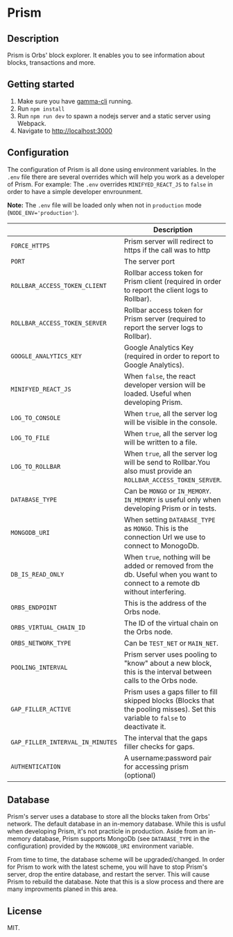 # Prism

## Description

Prism is Orbs' block explorer. It enables you to see information about blocks, transactions and more.

## Getting started

1. Make sure you have [gamma-cli](https://github.com/orbs-network/gamma-cli) running.
2. Run `npm install`
3. Run `npm run dev` to spawn a nodejs server and a static server using Webpack.
4. Navigate to [http://localhost:3000](http://localhost:3000)

## Configuration

The configuration of Prism is all done using environment variables. In the `.env` file there are several overrides which will help you work as a developer of Prism. For example: The `.env` overrides `MINIFYED_REACT_JS` to `false` in order to have a simple developer envrounment.

**Note:** The `.env` file will be loaded only when not in `production` mode (`NODE_ENV='production'`).

|                                  | Description                                                                                                                      | Default Value             | .env overrides                    |
| -------------------------------- | -------------------------------------------------------------------------------------------------------------------------------- | ------------------------- | --------------------------------- |
| `FORCE_HTTPS`                    | Prism server will redirect to https if the call was to http                                                                      | `false`                   |                                   |
| `PORT`                           | The server port                                                                                                                  | `3000`                    |                                   |
| `ROLLBAR_ACCESS_TOKEN_CLIENT`    | Rollbar access token for Prism client (required in order to report the client logs to Rollbar).                                  | -                         |                                   |
| `ROLLBAR_ACCESS_TOKEN_SERVER`    | Rollbar access token for Prism server (required to report the server logs to Rollbar).                                           | -                         |                                   |
| `GOOGLE_ANALYTICS_KEY`           | Google Analytics Key (required in order to report to Google Analytics).                                                          | -                         |                                   |
| `MINIFYED_REACT_JS`              | When `false`, the react developer version will be loaded. Useful when developing Prism.                                          | `true`                    | `false`                           |
| `LOG_TO_CONSOLE`                 | When `true`, all the server log will be visible in the console.                                                                  | `true`                    |                                   |
| `LOG_TO_FILE`                    | When `true`, all the server log will be written to a file.                                                                       | `false`                   |                                   |
| `LOG_TO_ROLLBAR`                 | When `true`, all the server log will be send to Rollbar.You also must provide an `ROLLBAR_ACCESS_TOKEN_SERVER`.                  | `false`                   |                                   |
| `DATABASE_TYPE`                  | Can be `MONGO` or `IN_MEMORY`. `IN_MEMORY` is useful only when developing Prism or in tests.                                     | `IN_MEMORY`               | `MONGO`                           |
| `MONGODB_URI`                    | When setting `DATABASE_TYPE` as `MONGO`. This is the connection Url we use to connect to MonogoDb.                               | -                         | `mongodb://localhost:27017/prism` |
| `DB_IS_READ_ONLY`                | When `true`, nothing will be added or removed from the db. Useful when you want to connect to a remote db without interfering.   | `false`                   |                                   |
| `ORBS_ENDPOINT`                  | This is the address of the Orbs node.                                                                                            | `http://localhost:8080`   |                                   |
| `ORBS_VIRTUAL_CHAIN_ID`          | The ID of the virtual chain on the Orbs node.                                                                                    | `42`                      |                                   |
| `ORBS_NETWORK_TYPE`              | Can be `TEST_NET` or `MAIN_NET`.                                                                                                 | `TEST_NET`                |                                   |
| `POOLING_INTERVAL`               | Prism server uses pooling to "know" about a new block, this is the interval between calls to the Orbs node.                      | `2000`                    |                                   |
| `GAP_FILLER_ACTIVE`              | Prism uses a gaps filler to fill skipped blocks (Blocks that the pooling misses). Set this variable to `false` to deactivate it. | `true`                    | `false`                           |
| `GAP_FILLER_INTERVAL_IN_MINUTES` | The interval that the gaps filler checks for gaps.                                                                               | `30`                      |                                   |
| `AUTHENTICATION`                 | A username:password pair for accessing prism (optional)                                                                          | -                         |                                   |

## Database

Prism's server uses a database to store all the blocks taken from Orbs' network. The default database in an in-memory database. While this is usful when developing Prism, it's not practicle in production. Aside from an in-memory database, Prism supports MongoDb (see `DATABASE_TYPE` in the configuration) provided by the `MONGODB_URI` environment variable.

From time to time, the database scheme will be upgraded/changed. In order for Prism to work with the latest scheme, you will have to stop Prism's server, drop the entire database, and restart the server. This will cause Prism to rebuild the database. Note that this is a slow process and there are many improvments planed in this area.

## License

MIT.
